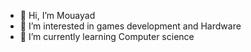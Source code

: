 - 👋 Hi, I’m Mouayad 
- 👀 I’m interested in games development and Hardware
- 🌱 I’m currently learning Computer science
